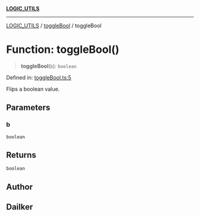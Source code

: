 [**LOGIC_UTILS**](../../README.md)

***

[LOGIC_UTILS](../../README.md) / [toggleBool](../README.md) / toggleBool

# Function: toggleBool()

> **toggleBool**(`b`): `boolean`

Defined in: [toggleBool.ts:5](https://github.com/dailker/everyutil/blob/9b590f3b464c4883aa51a0e840c616072d918dc8/src/logic/toggleBool.ts#L5)

Flips a boolean value.

## Parameters

### b

`boolean`

## Returns

`boolean`

## Author

## Dailker
